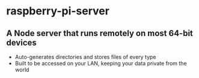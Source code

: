 # raspberry-pi-server
## A Node server that runs remotely on most 64-bit devices
* Auto-generates directories and stores files of every type
* Built to be accessed on your LAN, keeping your data private from the world

